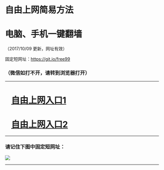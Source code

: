 ﻿# 自由上网简易方法

# 电脑、手机一键翻墙

（2017/10/09 更新，网址有效）

固定短网址：https://git.io/free99

### （微信如打不开，请转到浏览器打开）


***





# &nbsp;&nbsp; <a href="http://ft1907932225.fwq-tz-1001.info/fwqtz01.html?t=100900120609 " target="_blank">自由上网入口1</a>
# &nbsp;&nbsp; <a href="http://ft2561022370.fwq-tz-1002.info/fwqtz02.html?t=10090013982 " target="_blank">自由上网入口2</a>
***

### 请记住下图中固定短网址：

<img src="https://s3-us-west-2.amazonaws.com/fwq-1001/yjfq-20170905okok.png" /> 


***

